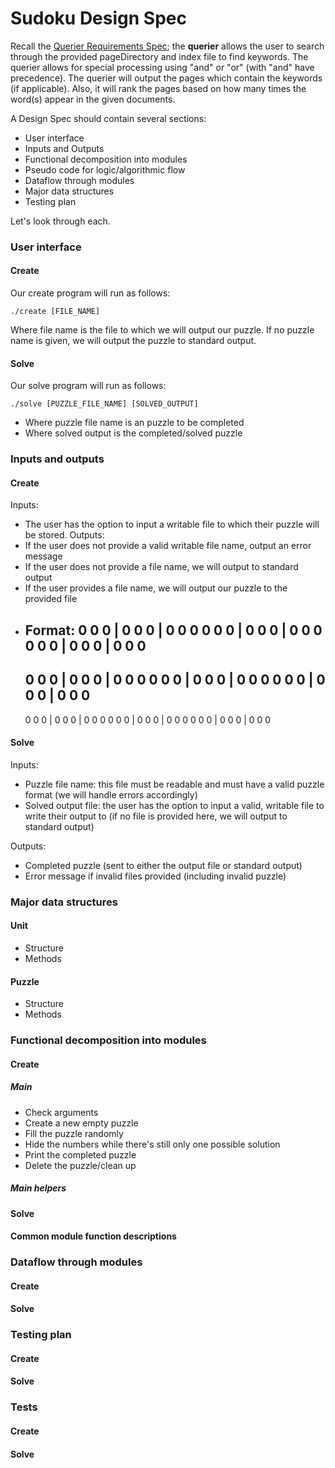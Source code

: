 # Sudoku Design Spec

Recall the [Querier Requirements Spec](REQUIREMENTS.md); the **querier** allows the user to search through the provided 
pageDirectory and index file to find keywords. The querier allows for special processing using "and" or "or" (with "and" 
have precedence). The querier will output the pages which contain the keywords (if applicable). Also, it will rank the 
pages based on how many times the word(s) appear in the given documents. 

A Design Spec should contain several sections:

* User interface
* Inputs and Outputs
* Functional decomposition into modules
* Pseudo code for logic/algorithmic flow
* Dataflow through modules
* Major data structures
* Testing plan

Let's look through each.

### User interface

#### Create
Our create program will run as follows:

```
./create [FILE_NAME]
```
Where file name is the file to which we will output our puzzle. If no puzzle name is given, we will output the puzzle to 
standard output.

#### Solve
Our solve program will run as follows:

```
./solve [PUZZLE_FILE_NAME] [SOLVED_OUTPUT]
```
* Where puzzle file name is an puzzle to be completed
* Where solved output is the completed/solved puzzle

### Inputs and outputs

#### Create
Inputs: 
* The user has the option to input a writable file to which their puzzle will be stored.
Outputs:
* If the user does not provide a valid writable file name, output an error message
* If the user does not provide a file name, we will output to standard output
* If the user provides a file name, we will output our puzzle to the provided file
* Format:
    0 0 0 | 0 0 0 | 0 0 0 
    0 0 0 | 0 0 0 | 0 0 0 
    0 0 0 | 0 0 0 | 0 0 0 
    ---------------------
    0 0 0 | 0 0 0 | 0 0 0 
    0 0 0 | 0 0 0 | 0 0 0 
    0 0 0 | 0 0 0 | 0 0 0 
    ---------------------
    0 0 0 | 0 0 0 | 0 0 0 
    0 0 0 | 0 0 0 | 0 0 0 
    0 0 0 | 0 0 0 | 0 0 0 

#### Solve
Inputs:
* Puzzle file name: this file must be readable and must have a valid puzzle format (we will handle errors accordingly)
* Solved output file: the user has the option to input a valid, writable file to write their output to (if no file is provided here, we will output to standard output)

Outputs:
* Completed puzzle (sent to either the output file or standard output)
* Error message if invalid files provided (including invalid puzzle)

### Major data structures

#### Unit
* Structure
* Methods

#### Puzzle
* Structure
* Methods

### Functional decomposition into modules

#### Create
##### Main
* Check arguments
* Create a new empty puzzle
* Fill the puzzle randomly
* Hide the numbers while there's still only one possible solution
* Print the completed puzzle
* Delete the puzzle/clean up

##### Main helpers
##### 

#### Solve

#### Common module function descriptions

### Dataflow through modules

#### Create

#### Solve

### Testing plan

#### Create

#### Solve

### Tests

#### Create

#### Solve
